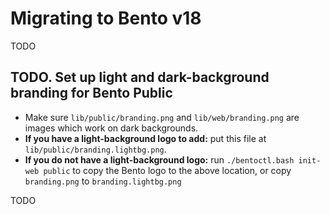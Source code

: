 # Migrating to Bento v18

TODO

## TODO. Set up light and dark-background branding for Bento Public

* Make sure `lib/public/branding.png` and `lib/web/branding.png` are images which work on dark backgrounds.
* **If you have a light-background logo to add:** put this file at `lib/public/branding.lightbg.png`.
* **If you do not have a light-background logo:** run `./bentoctl.bash init-web public` to copy the Bento logo to the 
  above location, or copy `branding.png` to `branding.lightbg.png`

TODO

